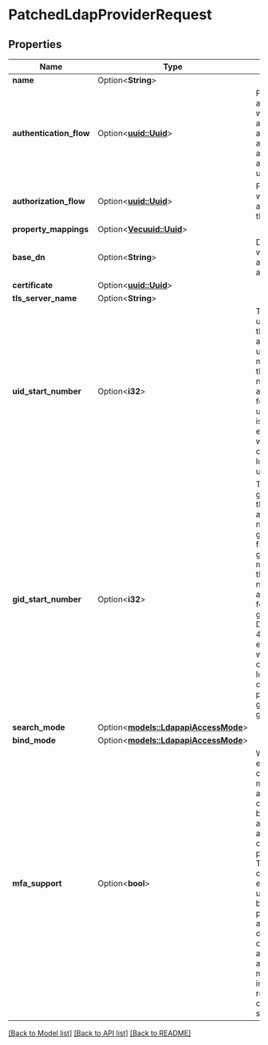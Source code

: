 # PatchedLdapProviderRequest

## Properties

Name | Type | Description | Notes
------------ | ------------- | ------------- | -------------
**name** | Option<**String**> |  | [optional]
**authentication_flow** | Option<[**uuid::Uuid**](uuid::Uuid.md)> | Flow used for authentication when the associated application is accessed by an un-authenticated user. | [optional]
**authorization_flow** | Option<[**uuid::Uuid**](uuid::Uuid.md)> | Flow used when authorizing this provider. | [optional]
**property_mappings** | Option<[**Vec<uuid::Uuid>**](uuid::Uuid.md)> |  | [optional]
**base_dn** | Option<**String**> | DN under which objects are accessible. | [optional]
**certificate** | Option<[**uuid::Uuid**](uuid::Uuid.md)> |  | [optional]
**tls_server_name** | Option<**String**> |  | [optional]
**uid_start_number** | Option<**i32**> | The start for uidNumbers, this number is added to the user.pk to make sure that the numbers aren't too low for POSIX users. Default is 2000 to ensure that we don't collide with local users uidNumber | [optional]
**gid_start_number** | Option<**i32**> | The start for gidNumbers, this number is added to a number generated from the group.pk to make sure that the numbers aren't too low for POSIX groups. Default is 4000 to ensure that we don't collide with local groups or users primary groups gidNumber | [optional]
**search_mode** | Option<[**models::LdapapiAccessMode**](LDAPAPIAccessMode.md)> |  | [optional]
**bind_mode** | Option<[**models::LdapapiAccessMode**](LDAPAPIAccessMode.md)> |  | [optional]
**mfa_support** | Option<**bool**> | When enabled, code-based multi-factor authentication can be used by appending a semicolon and the TOTP code to the password. This should only be enabled if all users that will bind to this provider have a TOTP device configured, as otherwise a password may incorrectly be rejected if it contains a semicolon. | [optional]

[[Back to Model list]](../README.md#documentation-for-models) [[Back to API list]](../README.md#documentation-for-api-endpoints) [[Back to README]](../README.md)


